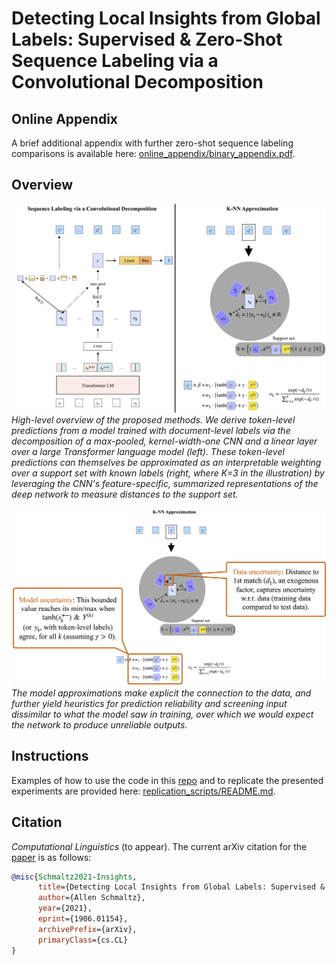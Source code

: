 # Detecting Local Insights from Global Labels: Supervised & Zero-Shot Sequence Labeling via a Convolutional Decomposition

## Online Appendix

A brief additional appendix with further zero-shot sequence labeling comparisons is available here: [online_appendix/binary_appendix.pdf](online_appendix/binary_appendix.pdf).

## Overview

![Overview figure](fig_overview.png)
*High-level overview of the proposed methods. We derive token-level predictions from a model trained with document-level labels via the decomposition of a max-pooled, kernel-width-one CNN and a linear layer over a large Transformer language model (left). These token-level predictions can themselves be approximated as an interpretable weighting over a support set with known labels (right, where K=3 in the illustration) by leveraging the CNN's feature-specific, summarized representations of the deep network to measure distances to the support set.*

![Heuristics figure](fig_heuristics.png)
*The model approximations make explicit the connection to the data, and further yield heuristics for prediction reliability and screening input dissimilar to what the model saw in training, over which we would expect the network to produce unreliable outputs.*

## Instructions

Examples of how to use the code in this [repo](https://github.com/allenschmaltz/exa) and to replicate the presented experiments are provided here: [replication_scripts/README.md](replication_scripts/README.md).

## Citation

*Computational Linguistics* (to appear). The current arXiv citation for the [paper](https://arxiv.org/pdf/1906.01154v6.pdf) is as follows:
```bibtex
@misc{Schmaltz2021-Insights,
      title={Detecting Local Insights from Global Labels: Supervised & Zero-Shot Sequence Labeling via a Convolutional Decomposition},
      author={Allen Schmaltz},
      year={2021},
      eprint={1906.01154},
      archivePrefix={arXiv},
      primaryClass={cs.CL}
}
```
